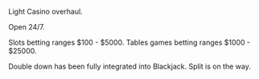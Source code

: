 Light Casino overhaul.

Open 24/7.

Slots betting ranges $100 - $5000.
Tables games betting ranges $1000 - $25000.

Double down has been fully integrated into Blackjack. 
Split is on the way.
